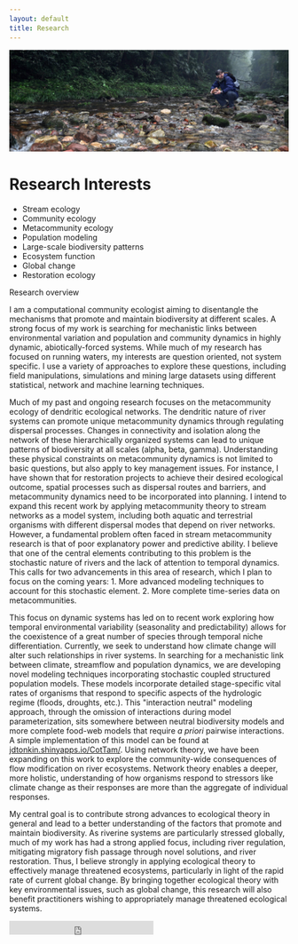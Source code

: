 ```yaml
---
layout: default
title: Research
---
```


<img class="pure-img" src="zjj_stream_cropped_small.jpeg" >

# Research Interests  
- Stream ecology  
- Community ecology  
- Metacommunity ecology  
- Population modeling  
- Large-scale biodiversity patterns  
- Ecosystem function  
- Global change  
- Restoration ecology  


Research overview


I am a computational community ecologist aiming to disentangle the mechanisms that promote and maintain biodiversity at different scales. A strong focus of my work is searching for mechanistic links between environmental variation and population and community dynamics in highly dynamic, abiotically-forced systems. While much of my research has focused on running waters, my interests are question oriented, not system specific. I use a variety of approaches to explore these questions, including field manipulations, simulations and mining large datasets using different statistical, network and machine learning techniques.


Much of my past and ongoing research focuses on the metacommunity ecology of dendritic ecological networks. The dendritic nature of river systems can promote unique metacommunity dynamics through regulating dispersal processes. Changes in connectivity and isolation along the network of these hierarchically organized systems can lead to unique patterns of biodiversity at all scales (alpha, beta, gamma). Understanding these physical constraints on metacommunity dynamics is not limited to basic questions, but also apply to key management issues. For instance, I have shown that for restoration projects to achieve their desired ecological outcome, spatial processes such as dispersal routes and barriers, and metacommunity dynamics need to be incorporated into planning. I intend to expand this recent work by applying metacommunity theory to stream networks as a model system, including both aquatic and terrestrial organisms with different dispersal modes that depend on river networks. However, a fundamental problem often faced in stream metacommunity research is that of poor explanatory power and predictive ability. I believe that one of the central elements contributing to this problem is the stochastic nature of rivers and the lack of attention to temporal dynamics. This calls for two advancements in this area of research, which I plan to focus on the coming years: 1. More advanced modeling techniques to account for this stochastic element. 2. More complete time-series data on metacommunities. 

This focus on dynamic systems has led on to recent work exploring how temporal environmental variability (seasonality and predictability) allows for the coexistence of a great number of species through temporal niche differentiation. Currently, we seek to understand how climate change will alter such relationships in river systems. In searching for a mechanistic link between climate, streamflow and population dynamics, we are developing novel modeling techniques incorporating stochastic coupled structured population models. These models incorporate detailed stage-specific vital rates of organisms that respond to specific aspects of the hydrologic regime (floods, droughts, etc.). This "interaction neutral" modeling approach, through the omission of interactions during model parameterization, sits somewhere between neutral biodiversity models and more complete food-web models that require *a priori* pairwise interactions. A simple implementation of this model can be found at [jdtonkin.shinyapps.io/CotTam/](https://jdtonkin.shinyapps.io/CotTam/). Using network theory, we have been expanding on this work to explore the community-wide consequences of flow modification on river ecosystems. Network theory enables a deeper, more holistic, understanding of how organisms respond to stressors like climate change as their responses are more than the aggregate of individual responses. 

My central goal is to contribute strong advances to ecological theory in general and lead to a better understanding of the factors that promote and maintain biodiversity. As riverine systems are particularly stressed globally, much of my work has had a strong applied focus, including river regulation, mitigating migratory fish passage through novel solutions, and river restoration. Thus, I believe strongly in applying ecological theory to effectively manage threatened ecosystems, particularly in light of the rapid rate of current global change. By bringing together ecological theory with key environmental issues, such as global change, this research will also benefit practitioners wishing to appropriately manage threatened ecological systems. 


<iframe src="http://figshare.com/badges/4/277559" frameborder="0" height="25" width="260"></iframe>

<!--
<hr>

<a href="http://www.mendeley.com/profiles/jonathan-tonkin/"><img border="0" src="http://www.mendeley.com/embed/icon/2/red/small" alt="Jonathan Tonkin's bibliography"/></a>  
<img src="researchgate.jpeg"  style="width: 130px;"/>  
<img src="academia-logo.gif"  style="width: 130px;"/>  
<img src="linkedin.jpeg"  style="width: 130px;"/>   
<iframe src="http://figshare.com/badges/3/277559" frameborder="0" height="25" width="130"></iframe>
-->
